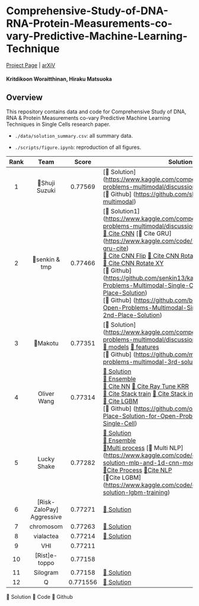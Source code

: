 # Comprehensive-Study-of-DNA-RNA-Protein-Measurements-co-vary-Predictive-Machine-Learning-Technique

[Project Page]() | [arXiV]()

#### Kritdikoon Woraitthinan, Hiraku Matsuoka

## Overview

This repository contains data and code for Comprehensive Study of DNA, RNA &amp; Protein Measurements co-vary Predictive Machine Learning Techniques in Single Cells research paper.

- `./data/solution_summary.csv`: all summary data.

- `./scripts/figure.ipynb`: reproduction of all figures.

| Rank |           Team            |  Score   | Solutions                                                                                                                                                                                                                                                                                                                                                                                                                                                                                                                                                                                                                                                                                                                                                                                                                                                                                                      |
| :--: | :-----------------------: | :------: | -------------------------------------------------------------------------------------------------------------------------------------------------------------------------------------------------------------------------------------------------------------------------------------------------------------------------------------------------------------------------------------------------------------------------------------------------------------------------------------------------------------------------------------------------------------------------------------------------------------------------------------------------------------------------------------------------------------------------------------------------------------------------------------------------------------------------------------------------------------------------------------------------------------- |
|  1   |      🥇Shuji Suzuki       | 0.77569  | [📘 Solution] (https://www.kaggle.com/competitions/open-problems-multimodal/discussion/366961) <br> [🔗 Github] (https://github.com/shu65/open-problems-multimodal)                                                                                                                                                                                                                                                                                                                                                                                                                                                                                                                                                                                                                                                                                                                                            |
|  2   |      🥈senkin & tmp       | 0.77466  | [📘 Solution1] (https://www.kaggle.com/competitions/open-problems-multimodal/discussion/366453) [📘 Solution2](https://www.kaggle.com/competitions/open-problems-multimodal/discussion/366476) <br> [📕 Cite CNN](https://www.kaggle.com/code/bejeweled/2nd-place-cite-2d-cnn) [📕 Cite GRU] (https://www.kaggle.com/code/senkin13/2nd-place-gru-cite) <br> [📕 Cite CNN Flip](https://www.kaggle.com/code/bejeweled/flip-2nd-place-cite-2d-cnn) [📕 Cite CNN Rotate](https://www.kaggle.com/code/bejeweled/rotate-2nd-place-cite-2d-cnn) <br> [📕 Cite CNN Rotate XY](https://www.kaggle.com/code/bejeweled/rotate-xy-2nd-place-cite-2d-cnn) <br> [🔗 Github] (https://github.com/senkin13/kaggle/tree/master/Open-Problems-Multimodal-Single-Cell-Integration-2nd-Place-Solution) <br> [🔗 Github] (https://github.com/baosenguo/Kaggle-Open-Problems-Multimodal-Single-Cell-Integration-2nd-Place-Solution) |
|  3   |         🥉Makotu          | 0.77351  | [📘 Solution] (https://www.kaggle.com/competitions/open-problems-multimodal/discussion/366428) <br> [📕 models](https://www.kaggle.com/datasets/mhyodo/open-problems-models) [📕 features](https://www.kaggle.com/datasets/mhyodo/open-problems-features) <br> [🔗 Github] (https://github.com/makotu1208/open-problems-multimodal-3rd-solution)                                                                                                                                                                                                                                                                                                                                                                                                                                                                                                                                                               |
|  4   |        Oliver Wang        | 0.77314  | [📘 Solution](https://www.kaggle.com/competitions/open-problems-multimodal/discussion/366460) <br> [📕 Ensemble](https://www.kaggle.com/code/oliverwang15/4th-solution-ensemble) <br> [📕 Cite NN](https://www.kaggle.com/code/oliverwang15/4th-solution-cite-nn) [📕 Cite Ray Tune KRR](https://www.kaggle.com/code/oliverwang15/4th-solution-ray-tune-krr) <br> [📕 Cite Stack train](https://www.kaggle.com/code/oliverwang15/4th-solution-cite-stacking-train) [📕 Cite Stack infer](https://www.kaggle.com/code/oliverwang15/4th-solution-cite-stacking-predict) <br> [📕 Cite LGBM](https://www.kaggle.com/code/oliverwang15/4th-solution-cite-multioutputlgbm) <br> [🔗 Github] (https://github.com/oliverwang15/4th-Place-Solution-for-Open-Problems-Multimodal-Single-Cell)                                                                                                                           |
|  5   |        Lucky Shake        | 0.77282  | [📘 Solution](https://www.kaggle.com/competitions/open-problems-multimodal/discussion/366409) <br> [📕 Ensemble](https://www.kaggle.com/code/qqzzxxdd/5th-solution-ensemble) <br> [📕Multi process](https://www.kaggle.com/code/qqzzxxdd/multi-5th-solution-data-preprocessing) [📕 Multi NLP] (https://www.kaggle.com/code/qqzzxxdd/multi-5th-solution-mlp-and-1d-cnn-model) <br> [📕Cite Process](https://www.kaggle.com/code/qqzzxxdd/cite-5th-solution-data-preprocessing) [📕Cite NLP](https://www.kaggle.com/code/qqzzxxdd/cite-5th-solution-mlp-training-part-1) <br> [📕Cite LGBM] (https://www.kaggle.com/code/qqzzxxdd/cite-5th-solution-lgbm-training)                                                                                                                                                                                                                                              |
|  6   | [Risk-ZaloPay] Aggressive | 0.77271  | [📘 Solution](https://www.kaggle.com/competitions/open-problems-multimodal/discussion/366417)                                                                                                                                                                                                                                                                                                                                                                                                                                                                                                                                                                                                                                                                                                                                                                                                                  |
|  7   |         chromosom         | 0.77263  | [📘 Solution](https://www.kaggle.com/competitions/open-problems-multimodal/discussion/366471)                                                                                                                                                                                                                                                                                                                                                                                                                                                                                                                                                                                                                                                                                                                                                                                                                  |
|  8   |         vialactea         | 0.77214  | [📘 Solution](https://www.kaggle.com/competitions/open-problems-multimodal/discussion/366667)                                                                                                                                                                                                                                                                                                                                                                                                                                                                                                                                                                                                                                                                                                                                                                                                                  |
|  9   |            VHI            | 0.77211  |                                                                                                                                                                                                                                                                                                                                                                                                                                                                                                                                                                                                                                                                                                                                                                                                                                                                                                                |
|  10  |       [Rist]e-toppo       | 0.77158  |                                                                                                                                                                                                                                                                                                                                                                                                                                                                                                                                                                                                                                                                                                                                                                                                                                                                                                                |
|  11  |         Silogram          | 0.77158  | [📘 Solution](https://www.kaggle.com/competitions/open-problems-multimodal/discussion/366455)                                                                                                                                                                                                                                                                                                                                                                                                                                                                                                                                                                                                                                                                                                                                                                                                                  |
|  12  |             Q             | 0.771556 | [📘 Solution](https://www.kaggle.com/competitions/open-problems-multimodal/discussion/366504)                                                                                                                                                                                                                                                                                                                                                                                                                                                                                                                                                                                                                                                                                                                                                                                                                  |

📘 Solution 📕 Code 🔗 Github
